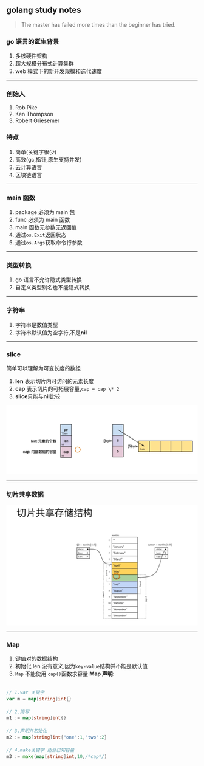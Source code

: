 ## golang study notes

> The master has failed more times than the beginner has tried.

### go 语言的诞生背景

1. 多核硬件架构
2. 超大规模分布式计算集群
3. web 模式下的新开发规模和迭代速度

---

### 创始人

1. Rob Pike
2. Ken Thompson
3. Robert Griesemer

### 特点

1. 简单(关键字很少)
2. 高效(gc,指针,原生支持并发)
3. 云计算语言
4. 区块链语言

---

### main 函数

1. package 必须为 main 包
2. func 必须为 main 函数
3. main 函数无参数无返回值
4. 通过`os.Exit`返回状态
5. 通过`os.Args`获取命令行参数

---

### 类型转换

1. go 语言不允许隐式类型转换
2. 自定义类型别名也不能隐式转换

---

### 字符串

1. 字符串是数值类型
2. 字符串默认值为空字符,不是**nil**

---

### slice

简单可以理解为可变长度的数组

1. **len** 表示切片内可访问的元素长度
2. **cap** 表示切片的可拓展容量,`cap = cap \* 2`
3. **slice**只能与**nil**比较

![切片的数据结构](./src/assets/images/slice.jpg)

---

### 切片共享数据

![slice共享数据](src/assets/images/share-mem-slice.jpg)

---

### Map

1. 键值对的数据结构
2. 初始化 len 没有意义,因为`key-value`结构并不能是默认值
3. `Map` 不能使用 `cap()`函数求容量 **Map 声明**:

```go

// 1.var 关键字
var m = map[string]int{}

// 2.简写
m1 := map[string]int{}

// 3.声明并初始化
m2 := map[string]int{"one":1,"two":2}

// 4.make关键字 适合已知容量
m3 := make(map[string]int,10,/*cap*/)

```
